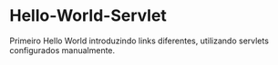 # Hello-World-Servlet
Primeiro Hello World introduzindo links diferentes, utilizando servlets configurados manualmente.
